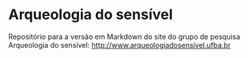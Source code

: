 # Arqueologia do sensível

Repositório para a versão em Markdown do site do grupo de pesquisa Arqueologia do sensível: http://www.arqueologiadosensivel.ufba.br

